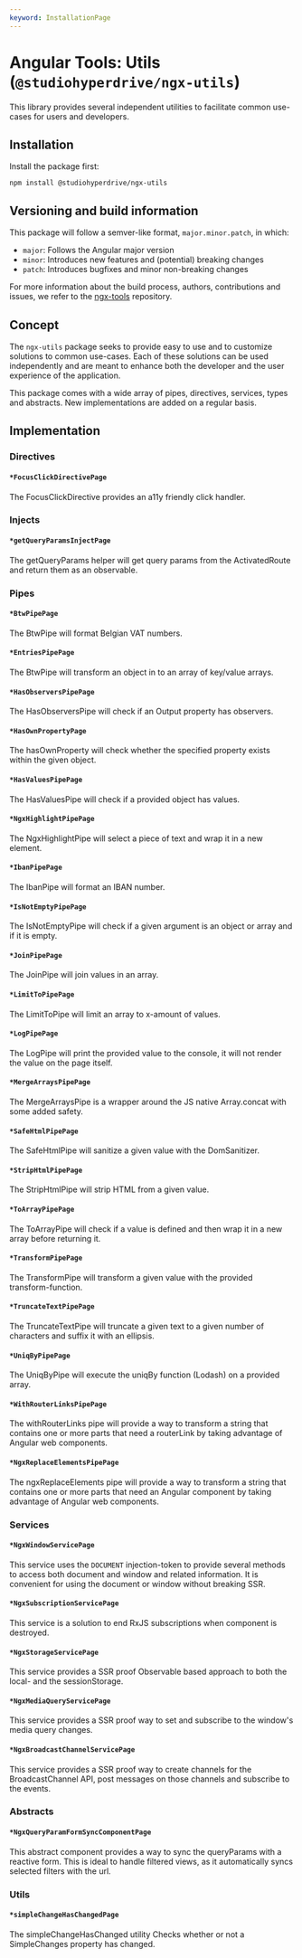 ```yaml
---
keyword: InstallationPage
---
```


# Angular Tools: Utils (`@studiohyperdrive/ngx-utils`)

This library provides several independent utilities to facilitate common use-cases for users and developers.

## Installation

Install the package first:

```shell
npm install @studiohyperdrive/ngx-utils
```

## Versioning and build information

This package will follow a semver-like format, `major.minor.patch`, in which:

- `major`: Follows the Angular major version
- `minor`: Introduces new features and (potential) breaking changes
- `patch`: Introduces bugfixes and minor non-breaking changes

For more information about the build process, authors, contributions and issues, we refer to the [ngx-tools](https://github.com/studiohyperdrive/ngx-tools) repository.

## Concept

The `ngx-utils` package seeks to provide easy to use and to customize solutions to common use-cases. Each of these solutions can be used independently and are meant to enhance both the developer and the user experience of the application.

This package comes with a wide array of pipes, directives, services, types and abstracts. New implementations are added on a regular basis.

## Implementation

### Directives

#### `*FocusClickDirectivePage`

The FocusClickDirective provides an a11y friendly click handler.

### Injects

#### `*getQueryParamsInjectPage`

The getQueryParams helper will get query params from the ActivatedRoute and return them as an observable.

### Pipes

#### `*BtwPipePage`

The BtwPipe will format Belgian VAT numbers.

#### `*EntriesPipePage`

The BtwPipe will transform an object in to an array of key/value arrays.

#### `*HasObserversPipePage`

The HasObserversPipe will check if an Output property has observers.

#### `*HasOwnPropertyPage`

The hasOwnProperty will check whether the specified property exists within the given object.

#### `*HasValuesPipePage`

The HasValuesPipe will check if a provided object has values.

#### `*NgxHighlightPipePage`

The NgxHighlightPipe will select a piece of text and wrap it in a new element.

#### `*IbanPipePage`

The IbanPipe will format an IBAN number.

#### `*IsNotEmptyPipePage`

The IsNotEmptyPipe will check if a given argument is an object or array and if it is empty.

#### `*JoinPipePage`

The JoinPipe will join values in an array.

#### `*LimitToPipePage`

The LimitToPipe will limit an array to x-amount of values.

#### `*LogPipePage`

The LogPipe will print the provided value to the console, it will not render the value on the page itself.

#### `*MergeArraysPipePage`

The MergeArraysPipe is a wrapper around the JS native Array.concat with some added safety.

#### `*SafeHtmlPipePage`

The SafeHtmlPipe will sanitize a given value with the DomSanitizer.

#### `*StripHtmlPipePage`

The StripHtmlPipe will strip HTML from a given value.

#### `*ToArrayPipePage`

The ToArrayPipe will check if a value is defined and then wrap it in a new array before returning it.

#### `*TransformPipePage`

The TransformPipe will transform a given value with the provided transform-function.

#### `*TruncateTextPipePage`

The TruncateTextPipe will truncate a given text to a given number of characters and suffix it with an ellipsis.

#### `*UniqByPipePage`

The UniqByPipe will execute the uniqBy function (Lodash) on a provided array.

#### `*WithRouterLinksPipePage`

The withRouterLinks pipe will provide a way to transform a string that contains one or more parts that need a routerLink by taking advantage of Angular web components.

#### `*NgxReplaceElementsPipePage`

The ngxReplaceElements pipe will provide a way to transform a string that contains one or more parts that need an Angular component by taking advantage of Angular web components.

### Services

#### `*NgxWindowServicePage`

This service uses the `DOCUMENT` injection-token to provide several methods to access both document and window and related information.
It is convenient for using the document or window without breaking SSR.

#### `*NgxSubscriptionServicePage`

This service is a solution to end RxJS subscriptions when component is destroyed.

#### `*NgxStorageServicePage`

This service provides a SSR proof Observable based approach to both the local- and the sessionStorage.

#### `*NgxMediaQueryServicePage`

This service provides a SSR proof way to set and subscribe to the window's media query changes.

#### `*NgxBroadcastChannelServicePage`

This service provides a SSR proof way to create channels for the BroadcastChannel API, post messages on those channels and subscribe to the events.

### Abstracts

#### `*NgxQueryParamFormSyncComponentPage`

This abstract component provides a way to sync the queryParams with a reactive form. This is ideal to handle filtered views, as it automatically syncs selected filters with the url.

### Utils

#### `*simpleChangeHasChangedPage`

The simpleChangeHasChanged utility Checks whether or not a SimpleChanges property has changed.
